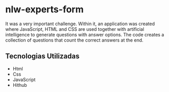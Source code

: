 # nlw-experts-form
 It was a very important challenge. Within it, an application was created where JavaScript, HTML and CSS are used together with artificial intelligence to generate questions with answer options. The code creates a collection of questions that count the correct answers at the end.

## Tecnologias Utilizadas

-  Html
-  Css
-  JavaScript
-  Hithub